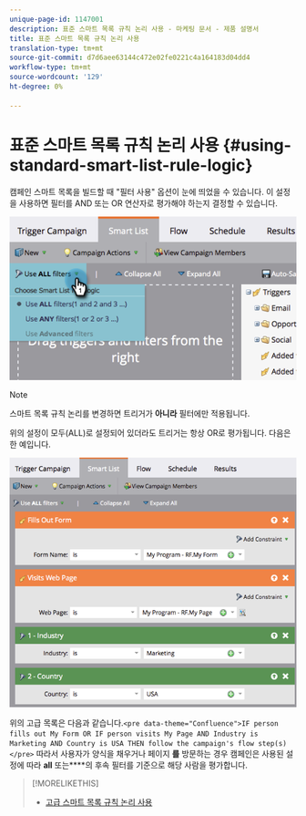 ```yaml
---
unique-page-id: 1147001
description: 표준 스마트 목록 규칙 논리 사용 - 마케팅 문서 - 제품 설명서
title: 표준 스마트 목록 규칙 논리 사용
translation-type: tm+mt
source-git-commit: d7d6aee63144c472e02fe0221c4a164183d04dd4
workflow-type: tm+mt
source-wordcount: '129'
ht-degree: 0%

---
```



# 표준 스마트 목록 규칙 논리 사용 {#using-standard-smart-list-rule-logic}

캠페인 스마트 목록을 빌드할 때 &quot;필터 사용&quot; 옵션이 눈에 띄었을 수 있습니다. 이 설정을 사용하면 필터를 AND 또는 OR 연산자로 평가해야 하는지 결정할 수 있습니다.

![](assets/image2014-9-22-14-3a12-3a42.png)

>[!NOTE]
>
>스마트 목록 규칙 논리를 변경하면 트리거가 **아니라** 필터에만 적용됩니다.

위의 설정이 모두(ALL)로 설정되어 있더라도 트리거는 항상 OR로 평가됩니다.  다음은 한 예입니다.

![](assets/image2014-9-22-14-3a12-3a57.png)

위의 고급 목록은 다음과 같습니다.`<pre data-theme="Confluence">IF person fills out My Form OR IF person visits My Page AND Industry is Marketing AND Country is USA THEN follow the campaign's flow step(s)</pre>` 따라서 사용자가 양식을 채우거나 페이지 **를** 방문하는 경우 캠페인은 사용된 설정에 따라 **all** 또는****의 후속 필터를 기준으로 해당 사람을 평가합니다.

>[!MORELIKETHIS]
>
>* [고급 스마트 목록 규칙 논리 사용](../../../../product-docs/core-marketo-concepts/smart-lists-and-static-lists/using-smart-lists/using-advanced-smart-list-rule-logic.md)

>



